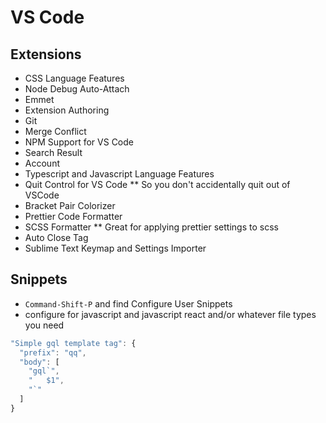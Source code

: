 # VS Code

## Extensions

- CSS Language Features
- Node Debug Auto-Attach
- Emmet
- Extension Authoring
- Git
- Merge Conflict
- NPM Support for VS Code
- Search Result
- Account
- Typescript and Javascript Language Features
- Quit Control for VS Code ** So you don't accidentally quit out of VSCode
- Bracket Pair Colorizer
- Prettier Code Formatter
- SCSS Formatter ** Great for applying prettier settings to scss
- Auto Close Tag
- Sublime Text Keymap and Settings Importer

## Snippets

- `Command-Shift-P` and find Configure User Snippets
- configure for javascript and javascript react and/or whatever file types you need

```js and jsreact
"Simple gql template tag": {
  "prefix": "qq",
  "body": [
    "gql`",
    "	$1",
    "`"
  ]
}
```
